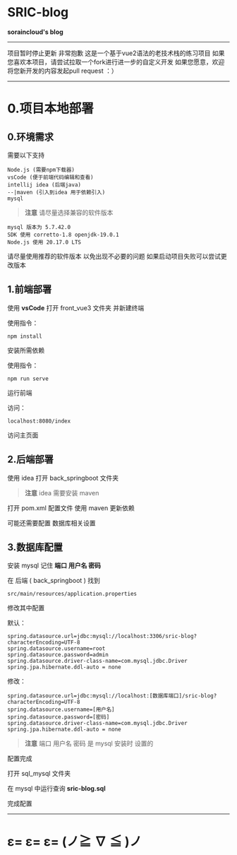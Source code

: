 # **SRIC-blog**
 **soraincloud's blog**

------

项目暂时停止更新 非常抱歉
这是一个基于vue2语法的老技术栈的练习项目
如果您喜欢本项目，请尝试拉取一个fork进行进一步的自定义开发
如果您愿意，欢迎将您新开发的内容发起pull request
：）

------

# 0.项目本地部署

## 0.环境需求

需要以下支持

```
Node.js (需要npm下载器)
vsCode (便于前端代码编辑和查看)
intellij idea (后端java) 
--|maven (引入到idea 用于依赖引入)
mysql
```

> **注意**  请尽量选择兼容的软件版本

```
mysql 版本为 5.7.42.0
SDK 使用 corretto-1.8 openjdk-19.0.1
Node.js 使用 20.17.0 LTS
```

请尽量使用推荐的软件版本 以免出现不必要的问题
如果启动项目失败可以尝试更改版本

## 1.前端部署

使用 **vsCode** 打开 front_vue3 文件夹 并新建终端

使用指令：

```
npm install
```

安装所需依赖

使用指令：

```
npm run serve
```

运行前端

访问：

```
localhost:8080/index
```

访问主页面

## 2.后端部署

使用 idea 打开 back_springboot 文件夹

> **注意** idea 需要安装 maven

打开 pom.xml 配置文件 使用 maven 更新依赖

可能还需要配置 数据库相关设置

## 3.数据库配置

安装 mysql 记住 **端口 用户名 密码**

在 后端 ( back_springboot ) 找到

```
src/main/resources/application.properties
```

修改其中配置

默认：

```properties
spring.datasource.url=jdbc:mysql://localhost:3306/sric-blog?characterEncoding=UTF-8
spring.datasource.username=root
spring.datasource.password=admin
spring.datasource.driver-class-name=com.mysql.jdbc.Driver
spring.jpa.hibernate.ddl-auto = none
```

修改：

```properties
spring.datasource.url=jdbc:mysql://localhost:[数据库端口]/sric-blog?characterEncoding=UTF-8
spring.datasource.username=[用户名]
spring.datasource.password=[密码]
spring.datasource.driver-class-name=com.mysql.jdbc.Driver
spring.jpa.hibernate.ddl-auto = none
```

> **注意** 端口 用户名 密码 是 mysql 安装时 设置的

配置完成

打开 sql_mysql 文件夹

在 mysql 中运行查询 **sric-blog.sql**

完成配置

------

# **ε= ε= ε= (ノ≧ ∇ ≦ )ノ**
